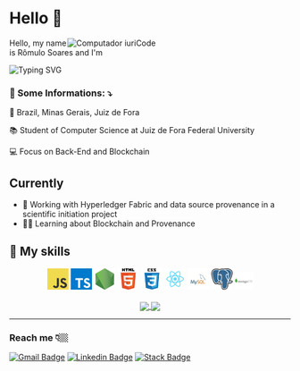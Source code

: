 
# Hello :wave:

<img src="https://raw.githubusercontent.com/MicaelliMedeiros/micaellimedeiros/master/image/computer-illustration.png" min-width="400px" max-width="400px" width="400px" align="right" alt="Computador iuriCode">

<p align="left">
Hello, my name is Rômulo Soares and I'm

![Typing SVG](https://readme-typing-svg.herokuapp.com?color=%236038F7&size=22&lines=a+Student;+and+a+curious+Dev)
</p>

<h3 align="left">
💌 Some Informations: ⤵️
</h3>

<p align="left"> 📍 Brazil, Minas Gerais, Juiz de Fora </p>
<p align="left">  📚 Student of Computer Science at Juiz de Fora Federal University</p>
<p align="left"> 💻 Focus on Back-End and Blockchain</p> 

## Currently
- 🔭 Working with Hyperledger Fabric and data source provenance in a scientific initiation project
- 🧑‍💻 Learning about Blockchain and Provenance



## 🚀  My skills
<div align="center">
  <code><img height="38" src="https://raw.githubusercontent.com/github/explore/80688e429a7d4ef2fca1e82350fe8e3517d3494d/topics/javascript/javascript.png" alt="Javascript"/></code>
  <code><img height="38" src="https://raw.githubusercontent.com/github/explore/80688e429a7d4ef2fca1e82350fe8e3517d3494d/topics/typescript/typescript.png" alt="Typescript"/></code>
  <code><img height="38" src="https://raw.githubusercontent.com/github/explore/80688e429a7d4ef2fca1e82350fe8e3517d3494d/topics/nodejs/nodejs.png" alt="Nodejs"/></code>
  <code><img height="38" src="https://raw.githubusercontent.com/github/explore/80688e429a7d4ef2fca1e82350fe8e3517d3494d/topics/html/html.png" alt="HTML5"/></code>
  <code><img height="38" src="https://raw.githubusercontent.com/github/explore/80688e429a7d4ef2fca1e82350fe8e3517d3494d/topics/css/css.png" alt="CSS"/></code>
  <code><img height="38" src="https://raw.githubusercontent.com/github/explore/80688e429a7d4ef2fca1e82350fe8e3517d3494d/topics/react/react.png" alt="React"/></code>
  <code><img height="38" src="https://raw.githubusercontent.com/github/explore/80688e429a7d4ef2fca1e82350fe8e3517d3494d/topics/mysql/mysql.png" alt="MySQL"/></code>
  <code><img height="38" src="https://raw.githubusercontent.com/github/explore/80688e429a7d4ef2fca1e82350fe8e3517d3494d/topics/postgresql/postgresql.png" alt="PostegreSQL"/></code>
  <code><img height="32" src="https://raw.githubusercontent.com/github/explore/80688e429a7d4ef2fca1e82350fe8e3517d3494d/topics/mongodb/mongodb.png" alt="MongoDB"/></code>
</div>

</br>
<div align="center">
  <a href="#">
  <img align="center" width="49.9%" src="https://github-readme-stats.vercel.app/api?username=romulolassoares&show_icons=true&theme=material-palenight" />
  </a>
  <a href="#">
    <img align="center" width="49%" src="https://github-readme-stats.vercel.app/api/top-langs/?username=romulolassoares&layout=compact&show_icons=true&theme=material-palenight&hide=php,css&langs_count=4" />
  </a>
</div>

---

### Reach me 👇🏼
[
![Gmail Badge](https://img.shields.io/badge/Gmail-D14836?style=for-the-badge&logo=gmail&logoColor=white)](mailto:romulolassoares@gmail.com)
[
![Linkedin Badge](https://img.shields.io/badge/LinkedIn-0077B5?style=for-the-badge&logo=linkedin&logoColor=white)](https://www.linkedin.com/in/romulo-soares-005b201a5)
[
![Stack Badge](https://img.shields.io/badge/Stack_Overflow-FE7A16?style=for-the-badge&logo=stack-overflow&logoColor=white)](https://stackoverflow.com/users/15277177/romulo-soares)
